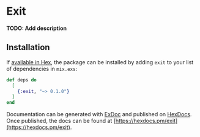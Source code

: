 # Exit

**TODO: Add description**

## Installation

If [available in Hex](https://hex.pm/docs/publish), the package can be installed
by adding `exit` to your list of dependencies in `mix.exs`:

```elixir
def deps do
  [
    {:exit, "~> 0.1.0"}
  ]
end
```

Documentation can be generated with [ExDoc](https://github.com/elixir-lang/ex_doc)
and published on [HexDocs](https://hexdocs.pm). Once published, the docs can
be found at [https://hexdocs.pm/exit](https://hexdocs.pm/exit).

